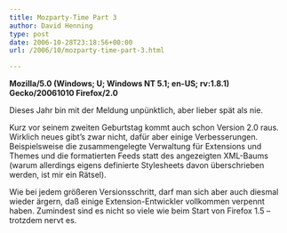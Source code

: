 ```yaml
---
title: Mozparty-Time Part 3
author: David Henning
type: post
date: 2006-10-28T23:18:56+00:00
url: /2006/10/mozparty-time-part-3.html

---
```

**Mozilla/5.0 (Windows; U; Windows NT 5.1; en-US; rv:1.8.1) Gecko/20061010 Firefox/2.0**

Dieses Jahr bin mit der Meldung unpünktlich, aber lieber spät als nie.

Kurz vor seinem zweiten Geburtstag kommt auch schon Version 2.0 raus. Wirklich neues gibt&#8217;s zwar nicht, dafür aber einige Verbesserungen. Beispielsweise die zusammengelegte Verwaltung für Extensions und Themes und die formatierten Feeds statt des angezeigten XML-Baums (warum allerdings eigens definierte Stylesheets davon überschrieben werden, ist mir ein Rätsel).

Wie bei jedem größeren Versionsschritt, darf man sich aber auch diesmal wieder ärgern, daß einige Extension-Entwickler vollkommen verpennt haben. Zumindest sind es nicht so viele wie beim Start von Firefox 1.5 &#8211; trotzdem nervt es.
